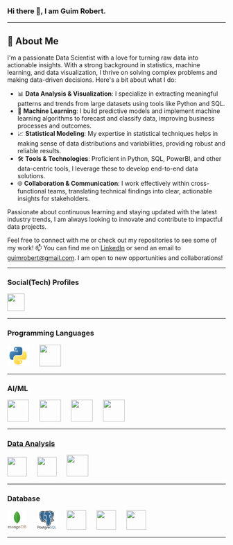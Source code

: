 <p>
</p> 

 ### Hi there 👋, I am Guim Robert.
 ---
 ## 🚀 About Me

I'm a passionate Data Scientist with a love for turning raw data into actionable insights. With a strong background in statistics, machine learning, and data visualization, I thrive on solving complex problems and making data-driven decisions. Here's a bit about what I do:

- 📊 **Data Analysis & Visualization**: I specialize in extracting meaningful patterns and trends from large datasets using tools like Python and SQL.
- 🤖 **Machine Learning**: I build predictive models and implement machine learning algorithms to forecast and classify data, improving business processes and outcomes.
- 📈 **Statistical Modeling**: My expertise in statistical techniques helps in making sense of data distributions and variabilities, providing robust and reliable results.
- 🛠️ **Tools & Technologies**: Proficient in Python, SQL, PowerBI, and other data-centric tools, I leverage these to develop end-to-end data solutions.
- 🌐 **Collaboration & Communication**: I work effectively within cross-functional teams, translating technical findings into clear, actionable insights for stakeholders.

Passionate about continuous learning and staying updated with the latest industry trends, I am always looking to innovate and contribute to impactful data projects.

Feel free to connect with me or check out my repositories to see some of my work!
📫 You can find me on [LinkedIn](https://www.linkedin.com/in/guimrobert) or send an email to [guimrobert@gmail.com](mailto:guimrobert@gmail.com). I am open to new opportunities and collaborations!
 
 ---


 

 ### Social(Tech) Profiles 
 <p align='left'><a href="https://linkedin.com/in/guimrobert" target="_blank"><img height="40" width="40" src="https://upload.wikimedia.org/wikipedia/commons/thumb/8/81/LinkedIn_icon.svg/2048px-LinkedIn_icon.svg.png" /></a>&nbsp;&nbsp;&nbsp;&nbsp;&nbsp;&nbsp;</p> 

 
 ---


 ### Programming Languages 
 <p align='left'><a><a href="https://www.python.org/" target="_blank"><img height="50" width="50" src="https://raw.githubusercontent.com/devicons/devicon/master/icons/python/python-original.svg" /></a>&nbsp;&nbsp;&nbsp;&nbsp;&nbsp;&nbsp;<a><a href="https://jupyter.org/" target="_blank"><img height="50" width="50" src="https://upload.wikimedia.org/wikipedia/commons/3/38/Jupyter_logo.svg" /></a>&nbsp;&nbsp;&nbsp;&nbsp;&nbsp;&nbsp;</p>


 ---


 ### AI/ML 
 <p align='left'><a><a href="https://scikit-learn.org/stable/" target="_blank"><img height="50" width="50" src="https://upload.wikimedia.org/wikipedia/commons/0/05/Scikit_learn_logo_small.svg" /></a>&nbsp;&nbsp;&nbsp;&nbsp;&nbsp;&nbsp;<a><a href="https://www.tensorflow.org/" target="_blank"><img height="50" width="50" src="https://upload.wikimedia.org/wikipedia/commons/2/2d/Tensorflow_logo.svg" /></a>&nbsp;&nbsp;&nbsp;&nbsp;&nbsp;&nbsp;<a><a href="https://numpy.org/" target="_blank"><img height="50" width="50" src="https://cdn.worldvectorlogo.com/logos/numpy-1.svg" /></a>&nbsp;&nbsp;&nbsp;&nbsp;&nbsp;&nbsp;<a><a href="https://pandas.pydata.org/about/" target="_blank"><img height="50" width="50" src="https://pandas.pydata.org/static/img/pandas_mark.svg" /></p>
 

 ---


 ### Data Analysis
 <p align='left'><a><a href="https://www.microsoft.com/es-es/power-platform/products/power-bi" target="_blank"><img height="45" width="45" src="https://upload.wikimedia.org/wikipedia/commons/c/cf/New_Power_BI_Logo.svg" /></a>&nbsp;&nbsp;&nbsp;&nbsp;&nbsp;&nbsp;<a><a href="https://matplotlib.org/" target="_blank"><img height="45" width="45" src="https://upload.wikimedia.org/wikipedia/commons/8/84/Matplotlib_icon.svg" /></a>&nbsp;&nbsp;&nbsp;&nbsp;&nbsp;&nbsp;<a><a href="https://seaborn.pydata.org/" target="_blank"><img height="50" width="50" src="https://seaborn.pydata.org/_images/logo-mark-lightbg.svg" /></a>&nbsp;&nbsp;&nbsp;&nbsp;&nbsp;&nbsp;</p>
 

 ---


 ### Database 
 <p align='left'><a href="https://www.mongodb.com/" target="_blank"><img height="45" width="45" src="https://raw.githubusercontent.com/devicons/devicon/master/icons/mongodb/mongodb-original-wordmark.svg" /></a>&nbsp;&nbsp;&nbsp;&nbsp;&nbsp;&nbsp;<a><a href="https://www.postgresql.org/" target="_blank"><img height="45" width="45" src="https://raw.githubusercontent.com/devicons/devicon/master/icons/postgresql/postgresql-original-wordmark.svg" /></a>&nbsp;&nbsp;&nbsp;&nbsp;&nbsp;&nbsp;<a><a href="https://www.scala-lang.org/" target="_blank"><img height="45" width="45" src="https://www.svgrepo.com/show/354313/scala.svg" /></a>&nbsp;&nbsp;&nbsp;&nbsp;&nbsp;&nbsp;<a><a href="https://spark.apache.org/" target="_blank"><img height="45" width="45" src="https://upload.wikimedia.org/wikipedia/commons/f/f3/Apache_Spark_logo.svg" /></a>&nbsp;&nbsp;&nbsp;&nbsp;&nbsp;&nbsp;<a><a href="https://www.databricks.com/" target="_blank"><img height="45" width="45" src="https://asset.brandfetch.io/idSUrLOWbH/idQeSz8UHv.svg" /></a>&nbsp;&nbsp;&nbsp;&nbsp;&nbsp;&nbsp;</p>
 
 ---
